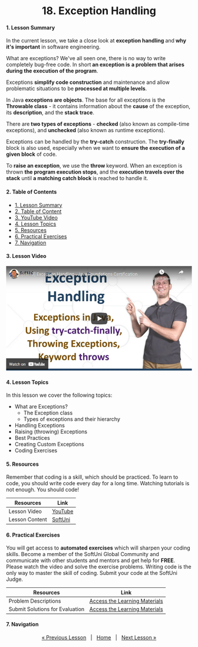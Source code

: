 <h1 align="center">18. Exception Handling</h1>

#### 1. Lesson Summary

In the current lesson, we take a close look at <b>exception handling </b>and<b> why it's important</b> in software engineering.

What are exceptions? We've all seen one, there is no way to write completely bug-free code. In short<b> an exception is</b> <b>a problem that arises during the execution of the program</b>.

Exceptions <b>simplify code construction</b> and maintenance and allow problematic situations to be <b>processed at multiple levels</b>.

In Java <b>exceptions are objects</b>. The base for all exceptions is the <b>Throwable class</b> - it contains information about the <b>cause </b>of the exception, its <b>description</b>, and the <b>stack trace</b>.

There are<b> two types of exceptions</b> - <b>checked </b>(also known as compile-time exceptions), and <b>unchecked </b>(also known as runtime exceptions).

Exceptions can be handled by the <b>try-catch</b> construction. The <b>try-finally </b>block is also used, especially when we want to <b>ensure the execution of a given block</b> of code.

To <b>raise an exception</b>, we use the <b>throw </b>keyword. When an exception is thrown <b>the program execution stops</b>, and the<b> execution travels over the stack</b> until <b>a matching catch block </b>is reached to handle it.

#### 2. Table of Contents
* [1. Lesson Summary](#1-Lesson-Summary)
* [2. Table of Content](#2-Table-of-Content)
* [3. YouTube Video](#3-YouTube-Video)
* [4. Lesson Topics](#4-Lesson-Topics)
* [5. Resources](#5-Resources)
* [6. Practical Exercises](#6-Practical-Exercises)
* [7. Navigation](#7-Navigation)

#### 3. Lesson Video
<p align="center">
    <a href="https://youtu.be/b6G85jwBdDM">
        <img src="assets/embedded-videos/18.png" alt="YouTube Thumbnail">
    </a>
</p>

#### 4. Lesson Topics
In this lesson we cover the following topics:
* What are Exceptions?
    * The Exception class 
    * Types of exceptions and their hierarchy
* Handling Exceptions
* Raising (throwing) Exceptions
* Best Practices
*  Creating Custom Exceptions
* Coding Exercises

#### 5. Resources
<p>Remember that coding is a skill, which should be practiced. To learn to code, you should write code every day for a long time. Watching tutorials is not enough. You should code! </p>

| Resources | Link |
| ----- | ----- |
| Lesson Video| [YouTube](https://youtu.be/b6G85jwBdDM) |
| Lesson Content | [SoftUni](https://softuni.org/code-lessons/java-foundations-certification-exception-handling/) |

#### 6. Practical Exercises
You will get access to **automated exercises** which will sharpen your coding skills. Become a member of the SoftUni Global Community and communicate with other students and mentors and get help for **FREE**.
Please watch the video and solve the exercise problems. Writing code is the only way to master the skill of coding. Submit your code at the SoftUni Judge.

| Resources | Link |
| ----- | ----- |
| Problem Descriptions | [Access the Learning Materials](https://softuni.org/code-lessons/java-foundations-certification-exception-handling/) |
| Submit Solutions for Evaluation | [Access the Learning Materials](https://softuni.org/code-lessons/java-foundations-certification-exception-handling/) |

#### 7. Navigation

<p align="center">
    <a href="https://github.com/SoftUni/Free-Java-Certification-Course/blob/main/lessons/17-OOP-Principles.md">« Previous Lesson</a> &nbsp; | &nbsp; <a href="https://github.com/SoftUni/Free-Java-Certification-Course">Home</a> &nbsp; | &nbsp; <a href="https://github.com/SoftUni/Free-Java-Certification-Course/blob/main/lessons/19-API-Classes.md">Next Lesson »</a>
</p>
